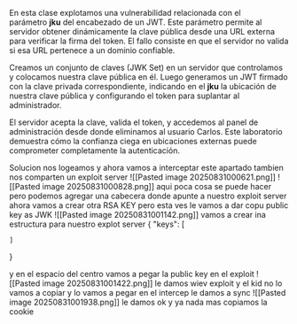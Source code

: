 En esta clase explotamos una vulnerabilidad relacionada con el parámetro **jku** del encabezado de un JWT. Este parámetro permite al servidor obtener dinámicamente la clave pública desde una URL externa para verificar la firma del token. El fallo consiste en que el servidor no valida si esa URL pertenece a un dominio confiable.

Creamos un conjunto de claves (JWK Set) en un servidor que controlamos y colocamos nuestra clave pública en él. Luego generamos un JWT firmado con la clave privada correspondiente, indicando en el **jku** la ubicación de nuestra clave pública y configurando el token para suplantar al administrador.

El servidor acepta la clave, valida el token, y accedemos al panel de administración desde donde eliminamos al usuario Carlos. Este laboratorio demuestra cómo la confianza ciega en ubicaciones externas puede comprometer completamente la autenticación.

Solucion
nos logeamos y ahora vamos a interceptar este apartado tambien nos comparten un exploit server
![[Pasted image 20250831000621.png]]
![[Pasted image 20250831000828.png]]
aqui poca cosa se puede hacer pero podemos agregar una cabecera donde apunte a nuestro exploit server
ahora vamos a crear otra RSA KEY
pero esta ves le vamos a dar copu public key as JWK
![[Pasted image 20250831001142.png]]
vamos a crear ina estructura para nuestro explot server
{
    "keys": [

    ]
}

y en el espacio del centro vamos a pegar la public key en el exploit
![[Pasted image 20250831001422.png]]
le damos wiev exploit 
y el kid no lo vamos a copiar y lo vamos a pegar en el intercep
le damos a sync
![[Pasted image 20250831001938.png]]
le damos ok
y ya nada mas copiamos la cookie


